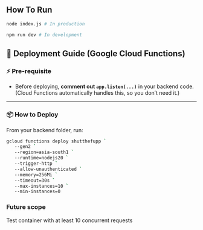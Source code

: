 ## How To Run

```bash
node index.js # In production

npm run dev # In development
```

## 🚀 Deployment Guide (Google Cloud Functions)

### ⚡ Pre-requisite

- Before deploying, **comment out `app.listen(...)`** in your backend code.  
  (Cloud Functions automatically handles this, so you don’t need it.)

---

### 📦 How to Deploy

From your backend folder, run:

```bash
gcloud functions deploy shutthefupp `
   --gen2 `
   --region=asia-south1 `
   --runtime=nodejs20 `
   --trigger-http `
   --allow-unauthenticated `
   --memory=256Mi `
   --timeout=30s `
   --max-instances=10 `
   --min-instances=0

```

### Future scope

Test container with at least 10 concurrent requests
